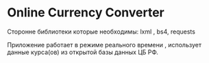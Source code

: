 # Online Currency Converter
Сторонне библиотеки которые необходимы:
lxml , bs4, requests


Приложение работает в режиме реального времени , использует данные курса(ов) из открытой базы данных ЦБ РФ.

